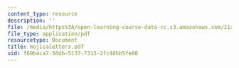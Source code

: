```yaml
---
content_type: resource
description: ''
file: /media/https%3A/open-learning-course-data-rc.s3.amazonaws.com/21a-441-the-conquest-of-america-spring-2004/f69b4ca750db513773132fc48bb5fe08_mojicaletters.pdf
file_type: application/pdf
resourcetype: Document
title: mojicaletters.pdf
uid: f69b4ca7-50db-5137-7313-2fc48bb5fe08
---
```

